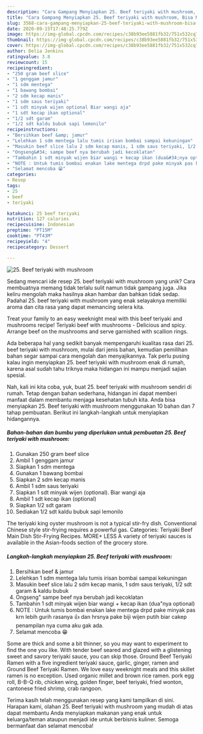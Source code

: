 ```yaml
---
description: "Cara Gampang Menyiapkan 25. Beef teriyaki with mushroom, Bisa Manjain Lidah"
title: "Cara Gampang Menyiapkan 25. Beef teriyaki with mushroom, Bisa Manjain Lidah"
slug: 3568-cara-gampang-menyiapkan-25-beef-teriyaki-with-mushroom-bisa-manjain-lidah
date: 2020-09-15T17:48:25.779Z
image: https://img-global.cpcdn.com/recipes/c38b93ee5881fb32/751x532cq70/25-beef-teriyaki-with-mushroom-foto-resep-utama.jpg
thumbnail: https://img-global.cpcdn.com/recipes/c38b93ee5881fb32/751x532cq70/25-beef-teriyaki-with-mushroom-foto-resep-utama.jpg
cover: https://img-global.cpcdn.com/recipes/c38b93ee5881fb32/751x532cq70/25-beef-teriyaki-with-mushroom-foto-resep-utama.jpg
author: Delia Jenkins
ratingvalue: 3.8
reviewcount: 15
recipeingredient:
- "250 gram beef slice"
- "1 genggam jamur"
- "1 sdm mentega"
- "1 bawang bombai"
- "2 sdm kecap manis"
- "1 sdm saus teriyaki"
- "1 sdt minyak wijen optional Biar wangi aja"
- "1 sdt kecap ikan optional"
- "1/2 sdt garam"
- "1/2 sdt kaldu bubuk sapi lemonilo"
recipeinstructions:
- "Bersihkan beef &amp; jamur"
- "Lelehkan 1 sdm mentega lalu tumis irisan bombai sampai kekuningan"
- "Masukin beef slice lalu 2 sdm kecap manis, 1 sdm saus teriyaki, 1/2 sdt garam &amp; kaldu bubuk"
- "Ongseng&#34; sampe beef nya berubah jadi kecoklatan"
- "Tambahin 1 sdt minyak wijen biar wangi + kecap ikan (dua&#34;nya optional)"
- "NOTE : Untuk tumis bombai enakan lake mentega drpd pake minyak pas krn lebih gurih rasanya 👍 dan hrsnya pake biji wijen putih biar cakep penampilan nya cuma aku gak ada."
- "Selamat mencoba 😁"
categories:
- Resep
tags:
- 25
- beef
- teriyaki

katakunci: 25 beef teriyaki 
nutrition: 127 calories
recipecuisine: Indonesian
preptime: "PT15M"
cooktime: "PT43M"
recipeyield: "4"
recipecategory: Dessert

---
```



![25. Beef teriyaki with mushroom](https://img-global.cpcdn.com/recipes/c38b93ee5881fb32/751x532cq70/25-beef-teriyaki-with-mushroom-foto-resep-utama.jpg)

Sedang mencari ide resep 25. beef teriyaki with mushroom yang unik? Cara membuatnya memang tidak terlalu sulit namun tidak gampang juga. Jika keliru mengolah maka hasilnya akan hambar dan bahkan tidak sedap. Padahal 25. beef teriyaki with mushroom yang enak selayaknya memiliki aroma dan cita rasa yang dapat memancing selera kita.

Treat your family to an easy weeknight meal with this beef teriyaki and mushrooms recipe! Teriyaki beef with mushrooms - Delicious and spicy. Arrange beef on the mushrooms and serve garnished with scallion rings.

Ada beberapa hal yang sedikit banyak mempengaruhi kualitas rasa dari 25. beef teriyaki with mushroom, mulai dari jenis bahan, kemudian pemilihan bahan segar sampai cara mengolah dan menyajikannya. Tak perlu pusing kalau ingin menyiapkan 25. beef teriyaki with mushroom enak di rumah, karena asal sudah tahu triknya maka hidangan ini mampu menjadi sajian spesial.


Nah, kali ini kita coba, yuk, buat 25. beef teriyaki with mushroom sendiri di rumah. Tetap dengan bahan sederhana, hidangan ini dapat memberi manfaat dalam membantu menjaga kesehatan tubuh kita. Anda bisa menyiapkan 25. Beef teriyaki with mushroom menggunakan 10 bahan dan 7 tahap pembuatan. Berikut ini langkah-langkah untuk menyiapkan hidangannya.

<!--inarticleads1-->

##### Bahan-bahan dan bumbu yang diperlukan untuk pembuatan 25. Beef teriyaki with mushroom:

1. Gunakan 250 gram beef slice
1. Ambil 1 genggam jamur
1. Siapkan 1 sdm mentega
1. Gunakan 1 bawang bombai
1. Siapkan 2 sdm kecap manis
1. Ambil 1 sdm saus teriyaki
1. Siapkan 1 sdt minyak wijen (optional). Biar wangi aja
1. Ambil 1 sdt kecap ikan (optional)
1. Siapkan 1/2 sdt garam
1. Sediakan 1/2 sdt kaldu bubuk sapi lemonilo


The teriyaki king oyster mushroom is not a typical stir-fry dish. Conventional Chinese style stir-frying requires a powerful gas. Categories: Teriyaki Beef Main Dish Stir-Frying Recipes. MORE+ LESS A variety of teriyaki sauces is available in the Asian-foods section of the grocery store. 

<!--inarticleads2-->

##### Langkah-langkah menyiapkan 25. Beef teriyaki with mushroom:

1. Bersihkan beef &amp; jamur
1. Lelehkan 1 sdm mentega lalu tumis irisan bombai sampai kekuningan
1. Masukin beef slice lalu 2 sdm kecap manis, 1 sdm saus teriyaki, 1/2 sdt garam &amp; kaldu bubuk
1. Ongseng&#34; sampe beef nya berubah jadi kecoklatan
1. Tambahin 1 sdt minyak wijen biar wangi + kecap ikan (dua&#34;nya optional)
1. NOTE : Untuk tumis bombai enakan lake mentega drpd pake minyak pas krn lebih gurih rasanya 👍 dan hrsnya pake biji wijen putih biar cakep penampilan nya cuma aku gak ada.
1. Selamat mencoba 😁


Some are thick and some a bit thinner, so you may want to experiment to find the one you like. With tender beef seared and glazed with a glistening sweet and savory teriyaki sauce, you can skip those. Ground Beef Teriyaki Ramen with a five ingredient teriyaki sauce, garlic, ginger, ramen and Ground Beef Teriyaki Ramen. We love easy weeknight meals and this skillet ramen is no exception. Used organic millet and brown rice ramen. pork egg roll, B-B-Q rib, chicken wing, golden finger, beef teriyaki, fried wonton, cantonese fried shrimp, crab rangoon. 

Terima kasih telah menggunakan resep yang kami tampilkan di sini. Harapan kami, olahan 25. Beef teriyaki with mushroom yang mudah di atas dapat membantu Anda menyiapkan makanan yang enak untuk keluarga/teman ataupun menjadi ide untuk berbisnis kuliner. Semoga bermanfaat dan selamat mencoba!
